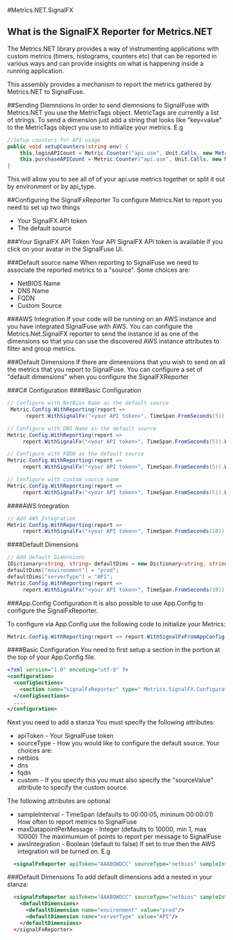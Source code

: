 #Metrics.NET.SignalFX
## What is the SignalFX Reporter for Metrics.NET

The Metrics.NET library provides a way of instrumenting applications with custom metrics (timers, histograms, counters etc) that can be reported in various ways and can provide insights on what is happening inside a running application.

This assembly provides a mechanism to report the metrics gathered by Metrics.NET to SignalFuse.

##Sending Diemnsions
In order to send diemnsions to SignalFuse with Metrics.NET you use the MetricTags object. MetricTags are currently a list of strings. To send a dimension just add a string that looks like "key=value" to the MetricTags object you use to initialize your metrics. E.g

```csharp
//Setup counters for API usage
public void setupCounters(string env) {
    this,loginAPICount = Metric.Counter("api.use", Unit.Calls, new MetricTags("environment="+env, "api_type=login"));
    this.purchaseAPICount = Metric.Counter("api.use", Unit.Calls, new MetricTags("environment="+env, "api_type=purchase"));
}
```
This will allow you to see all of of your api.use metrics together or split it out by environment or by api_type.

##Configuring the SignalFxReporter
To configure Metrics.Net to report you need to set up two things
 - Your SignalFX API token
 - The default source

###Your SignalFX API Token
Your API SignalFX API token is available if you click on your avatar in the SignalFuse UI.

###Default source name
When reporting to SignalFuse we need to associate the reported metrics to a "source". Some choices are:
 - NetBIOS Name
 - DNS Name
 - FQDN
 - Custom Source

###AWS Integration
If your code will be running on an AWS instance and you have integrated SignalFuse with AWS. You can configure the Metrics.Net.SignalFX reporter to send the instance id as one of the dimensions so that you can use the discovered AWS instance attributes to filter and group metrics.

###Default Dimensions
If there are dimeensions that you wish to send on all the metrics that you report to SignalFuse. You can configure a set of "default dimensions" when you configure the SignalFXReporter

###C# Configuration
####Basic Configuration
```csharp
// Configure with NetBios Name as the default source
 Metric.Config.WithReporting(report => 
      report.WithSignalFx("<your API token>", TimeSpan.FromSeconds(5)).WithNetBiosNameSource().Build());
```
```csharp
// Configure with DNS Name as the default source
Metric.Config.WithReporting(report => 
     report.WithSignalFx("<your API token>", TimeSpan.FromSeconds(5)).WithDNSNameSource().Build());
```
```csharp
// Configure with FQDN as the default source
Metric.Config.WithReporting(report => 
     report.WithSignalFx("<your API token>", TimeSpan.FromSeconds(5)).WithFQDNSource().Build());
```
```csharp
// Configure with custom source name
Metric.Config.WithReporting(report => 
     report.WithSignalFx("<your API token>", TimeSpan.FromSeconds(5)).WithSource("<source name>").Build());
```

####AWS Integration
```csharp
// Add AWS Integration
Metric.Config.WithReporting(report =>
     report.WithSignalFx("<your API token>", TimeSpan.FromSeconds(10)).WithAWSInstanceIdDimension().WithNetBiosNameSource().Build());
```

####Default Dimensions
```csharp
// Add default Dimensions
IDictionary<string, string> defaultDims = new Dictionary<string, string>();
defaultDims["environment"] = "prod";
defaultDims["serverType"] = "API";
Metric.Config.WithReporting(report =>
     report.WithSignalFx("<your API token>", TimeSpan.FromSeconds(10)).WithDefaultDimensions(defaultDims).WithAWSInstanceIdDimension().WithNetBiosNameSource().Build());
```

###App.Config Configuration
It is also possible to use App.Config to configure the SignalFxReporter.

To configure via App.Config use the following code to initialize your Metrics:
```csharp
Metric.Config.WithReporting(report => report.WithSignalFxFromAppConfig());
```
####Basic Configuration
You need to first setup a section in the <configSections> portion at the
top of your App.Config file. 
```xml
<?xml version="1.0" encoding="utf-8" ?>
<configuration>
  <configSections>
    <section name="signalFxReporter" type=" Metrics.SignalFX.Configuration.SignalFxReporterConfiguration, Metrics.NET.SignalFX"/>
  </configSsections>
  ....
</configuration>
```

Next you need to add a <signalFxReporter> stanza
You must specify the following attributes:
 - apiToken - Your SignalFuse token
 - sourceType - How you would like to configure the default source. Your choices are:
  - netbios
  - dns
  - fqdn
  - custom - If you specify this you must also specify the "sourceValue" attribute to specify the custom source.

The following attributes are optional
 - sampleInterval - TimeSpan (defaults to 00:00:05, mininum 00:00:01) How often to report metrics to SignalFuse
 - maxDatapointPerMessage - Integer (defaults to 10000, min 1, max 10000) The maximumum of points to report per message
                            to SignalFuse
 - awsIntegration - Boolean (default to false) If set to true then the AWS integration will be turned on. 
E.g
```xml
  <signalFxReporter apiToken="AAABQWDCC" sourceType="netbios" sampleInterval="00:00:05"/> 
```

###Default Dimensions
To add default dimensions add a nested <defaultDimensions> in your <signalFxReporter> stanza:
```xml
  <signalFxReporter apiToken="AAABQWDCC" sourceType="netbios" sampleInterval="00:00:05"/> 
    <defaultDimensions>
      <defaultDimension name="environment" value="prod"/>
      <defaultDimension name="serverType" value="API"/>
    </defaultDimensions>
  </signalFxReporter>
```
